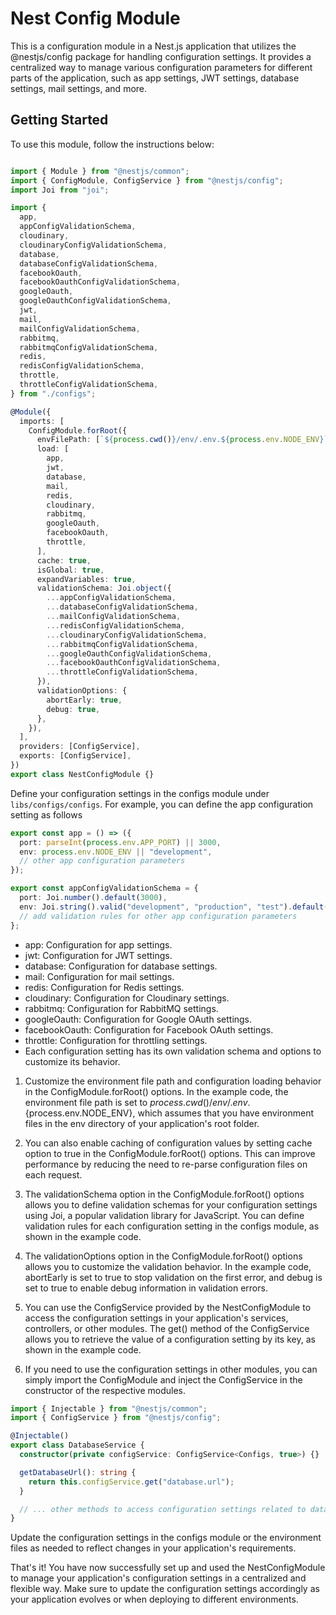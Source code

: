 # Nest Config Module
This is a configuration module in a Nest.js application that utilizes the @nestjs/config package for handling configuration settings. It provides a centralized way to manage various configuration parameters for different parts of the application, such as app settings, JWT settings, database settings, mail settings, and more.

## Getting Started
To use this module, follow the instructions below:

```ts

import { Module } from "@nestjs/common";
import { ConfigModule, ConfigService } from "@nestjs/config";
import Joi from "joi";

import {
  app,
  appConfigValidationSchema,
  cloudinary,
  cloudinaryConfigValidationSchema,
  database,
  databaseConfigValidationSchema,
  facebookOauth,
  facebookOauthConfigValidationSchema,
  googleOauth,
  googleOauthConfigValidationSchema,
  jwt,
  mail,
  mailConfigValidationSchema,
  rabbitmq,
  rabbitmqConfigValidationSchema,
  redis,
  redisConfigValidationSchema,
  throttle,
  throttleConfigValidationSchema,
} from "./configs";

@Module({
  imports: [
    ConfigModule.forRoot({
      envFilePath: [`${process.cwd()}/env/.env.${process.env.NODE_ENV}`],
      load: [
        app,
        jwt,
        database,
        mail,
        redis,
        cloudinary,
        rabbitmq,
        googleOauth,
        facebookOauth,
        throttle,
      ],
      cache: true,
      isGlobal: true,
      expandVariables: true,
      validationSchema: Joi.object({
        ...appConfigValidationSchema,
        ...databaseConfigValidationSchema,
        ...mailConfigValidationSchema,
        ...redisConfigValidationSchema,
        ...cloudinaryConfigValidationSchema,
        ...rabbitmqConfigValidationSchema,
        ...googleOauthConfigValidationSchema,
        ...facebookOauthConfigValidationSchema,
        ...throttleConfigValidationSchema,
      }),
      validationOptions: {
        abortEarly: true,
        debug: true,
      },
    }),
  ],
  providers: [ConfigService],
  exports: [ConfigService],
})
export class NestConfigModule {}

```
Define your configuration settings in the configs module under `libs/configs/configs`. For example, you can define the app configuration setting as follows
```ts
export const app = () => ({
  port: parseInt(process.env.APP_PORT) || 3000,
  env: process.env.NODE_ENV || "development",
  // other app configuration parameters
});

export const appConfigValidationSchema = {
  port: Joi.number().default(3000),
  env: Joi.string().valid("development", "production", "test").default("development"),
  // add validation rules for other app configuration parameters
};

```
- app: Configuration for app settings.
- jwt: Configuration for JWT settings.
- database: Configuration for database settings.
- mail: Configuration for mail settings.
- redis: Configuration for Redis settings.
- cloudinary: Configuration for Cloudinary settings.
- rabbitmq: Configuration for RabbitMQ settings.
- googleOauth: Configuration for Google OAuth settings.
- facebookOauth: Configuration for Facebook OAuth settings.
- throttle: Configuration for throttling settings.
- Each configuration setting has its own validation schema and options to customize its behavior.

1. Customize the environment file path and configuration loading behavior in the ConfigModule.forRoot() options. In the example code, the environment file path is set to ${process.cwd()}/env/.env.${process.env.NODE_ENV}, which assumes that you have environment files in the env directory of your application's root folder.

2. You can also enable caching of configuration values by setting cache option to true in the ConfigModule.forRoot() options. This can improve performance by reducing the need to re-parse configuration files on each request.

3. The validationSchema option in the ConfigModule.forRoot() options allows you to define validation schemas for your configuration settings using Joi, a popular validation library for JavaScript. You can define validation rules for each configuration setting in the configs module, as shown in the example code.

4. The validationOptions option in the ConfigModule.forRoot() options allows you to customize the validation behavior. In the example code, abortEarly is set to true to stop validation on the first error, and debug is set to true to enable debug information in validation errors.

5. You can use the ConfigService provided by the NestConfigModule to access the configuration settings in your application's services, controllers, or other modules. The get() method of the ConfigService allows you to retrieve the value of a configuration setting by its key, as shown in the example code.

6. If you need to use the configuration settings in other modules, you can simply import the ConfigModule and inject the ConfigService in the constructor of the respective modules.

```ts
import { Injectable } from "@nestjs/common";
import { ConfigService } from "@nestjs/config";

@Injectable()
export class DatabaseService {
  constructor(private configService: ConfigService<Configs, true>) {}

  getDatabaseUrl(): string {
    return this.configService.get("database.url");
  }

  // ... other methods to access configuration settings related to database
}


```
Update the configuration settings in the configs module or the environment files as needed to reflect changes in your application's requirements.

That's it! You have now successfully set up and used the NestConfigModule to manage your application's configuration settings in a centralized and flexible way. Make sure to update the configuration settings accordingly as your application evolves or when deploying to different environments.
